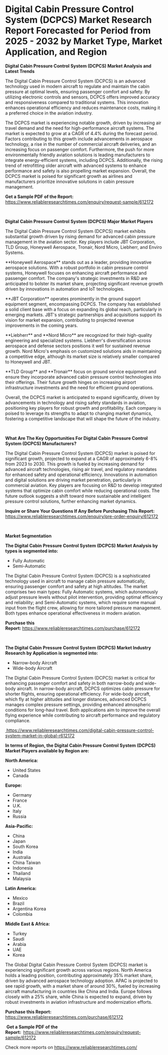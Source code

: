 <p><h1>Digital Cabin Pressure Control System (DCPCS) Market Research Report Forecasted for Period from 2025 -  2032 by Market Type, Market Application, and Region</h1></p><p><strong>Digital Cabin Pressure Control System (DCPCS) Market Analysis and Latest Trends</strong></p>
<p><p>The Digital Cabin Pressure Control System (DCPCS) is an advanced technology used in modern aircraft to regulate and maintain the cabin pressure at optimal levels, ensuring passenger comfort and safety. By utilizing electronic controls and sensors, DCPCS offers improved accuracy and responsiveness compared to traditional systems. This innovation enhances operational efficiency and reduces maintenance costs, making it a preferred choice in the aviation industry.</p><p>The DCPCS market is experiencing notable growth, driven by increasing air travel demand and the need for high-performance aircraft systems. The market is expected to grow at a CAGR of 4.4% during the forecast period. Factors contributing to this growth include advancements in aerospace technology, a rise in the number of commercial aircraft deliveries, and an increasing focus on passenger comfort. Furthermore, the push for more environmentally friendly aviation solutions is leading manufacturers to integrate energy-efficient systems, including DCPCS. Additionally, the rising trend of retrofitting older aircraft with advanced systems to enhance performance and safety is also propelling market expansion. Overall, the DCPCS market is poised for significant growth as airlines and manufacturers prioritize innovative solutions in cabin pressure management.</p></p>
<p><strong>Get a Sample PDF of the Report:&nbsp;</strong> <a href="https://www.reliableresearchtimes.com/enquiry/request-sample/612172?utm_campaign=2109&utm_medium=2&utm_source=Github&utm_content=ia&utm_term=27022025&utm_id=digital-cabin-pressure-control-system-dcpcs">https://www.reliableresearchtimes.com/enquiry/request-sample/612172</a></p>
<p>&nbsp;</p>
<p><strong>Digital Cabin Pressure Control System (DCPCS) Major Market Players</strong></p>
<p><p>The Digital Cabin Pressure Control System (DCPCS) market exhibits substantial growth driven by rising demand for advanced cabin pressure management in the aviation sector. Key players include JBT Corporation, TLD Group, Honeywell Aerospace, Tronair, Nord Micro, Liebherr, and Enviro Systems.</p><p>**Honeywell Aerospace** stands out as a leader, providing innovative aerospace solutions. With a robust portfolio in cabin pressure control systems, Honeywell focuses on enhancing aircraft performance and passenger comfort. The company's strategic investments in R&D are anticipated to bolster its market share, projecting significant revenue growth driven by innovations in automation and IoT technologies.</p><p>**JBT Corporation** operates prominently in the ground support equipment segment, encompassing DCPCS. The company has established a solid client base with a focus on expanding its global reach, particularly in emerging markets. JBT's strategic partnerships and acquisitions support its vision for market expansion, contributing to projected revenue improvements in the coming years.</p><p>**Liebherr** and **Nord Micro** are recognized for their high-quality engineering and specialized systems. Liebherr's diversification across aerospace and defense sectors positions it well for sustained revenue growth. Nord Micro's emphasis on customized solutions aids in maintaining a competitive edge, although its market size is relatively smaller compared to Honeywell and JBT.</p><p>**TLD Group** and **Tronair** focus on ground service equipment and ensure they incorporate advanced cabin pressure control technologies into their offerings. Their future growth hinges on increasing airport infrastructure investments and the need for efficient ground operations.</p><p>Overall, the DCPCS market is anticipated to expand significantly, driven by advancements in technology and rising safety standards in aviation, positioning key players for robust growth and profitability. Each company is poised to leverage its strengths to adapt to changing market dynamics, fostering a competitive landscape that will shape the future of the industry.</p></p>
<p>&nbsp;</p>
<p><strong>What Are The Key Opportunities For Digital Cabin Pressure Control System (DCPCS) Manufacturers?</strong></p>
<p><p>The Digital Cabin Pressure Control System (DCPCS) market is poised for significant growth, projected to expand at a CAGR of approximately 6-8% from 2023 to 2030. This growth is fueled by increasing demand for advanced aircraft technologies, rising air travel, and regulatory mandates for enhanced safety and operational efficiency. Innovations in automation and digital solutions are driving market penetration, particularly in commercial aviation. Key players are focusing on R&D to develop integrated systems that optimize cabin comfort while reducing operational costs. The future outlook suggests a shift toward more sustainable and intelligent pressure control solutions, further enhancing market dynamics.</p></p>
<p><strong>Inquire or Share Your Questions If Any Before Purchasing This Report:</strong> <a href="https://www.reliableresearchtimes.com/enquiry/pre-order-enquiry/612172?utm_campaign=2109&utm_medium=2&utm_source=Github&utm_content=ia&utm_term=27022025&utm_id=digital-cabin-pressure-control-system-dcpcs">https://www.reliableresearchtimes.com/enquiry/pre-order-enquiry/612172</a></p>
<p>&nbsp;</p>
<p><strong>Market Segmentation</strong></p>
<p><strong>The Digital Cabin Pressure Control System (DCPCS) Market Analysis by types is segmented into:</strong></p>
<p><ul><li>Fully Automatic</li><li>Semi-Automatic</li></ul></p>
<p><p>The Digital Cabin Pressure Control System (DCPCS) is a sophisticated technology used in aircraft to manage cabin pressure automatically, ensuring passenger comfort and safety at high altitudes. The market comprises two main types: Fully Automatic systems, which autonomously adjust pressure levels without pilot intervention, providing optimal efficiency and reliability; and Semi-Automatic systems, which require some manual input from the flight crew, allowing for more tailored pressure management. Both types enhance operational effectiveness in modern aviation.</p></p>
<p><strong>Purchase this Report:&nbsp;</strong><a href="https://www.reliableresearchtimes.com/purchase/612172?utm_campaign=2109&utm_medium=2&utm_source=Github&utm_content=ia&utm_term=27022025&utm_id=digital-cabin-pressure-control-system-dcpcs">https://www.reliableresearchtimes.com/purchase/612172</a></p>
<p>&nbsp;</p>
<p><strong>The Digital Cabin Pressure Control System (DCPCS) Market Industry Research by Application is segmented into:</strong></p>
<p><ul><li>Narrow-body Aircraft</li><li>Wide-body Aircraft</li></ul></p>
<p><p>The Digital Cabin Pressure Control System (DCPCS) market is critical for enhancing passenger comfort and safety in both narrow-body and wide-body aircraft. In narrow-body aircraft, DCPCS optimizes cabin pressure for shorter flights, ensuring operational efficiency. For wide-body aircraft, which fly at higher altitudes and longer distances, advanced DCPCS manages complex pressure settings, providing enhanced atmospheric conditions for long-haul travel. Both applications aim to improve the overall flying experience while contributing to aircraft performance and regulatory compliance.</p></p>
<p><a href="https://www.reliableresearchtimes.com/digital-cabin-pressure-control-system-market-in-global-r612172?utm_campaign=2109&utm_medium=2&utm_source=Github&utm_content=ia&utm_term=27022025&utm_id=digital-cabin-pressure-control-system-dcpcs">&nbsp;https://www.reliableresearchtimes.com/digital-cabin-pressure-control-system-market-in-global-r612172</a></p>
<p><strong>In terms of Region, the Digital Cabin Pressure Control System (DCPCS) Market Players available by Region are:</strong></p>
<p>
    <p> <strong> North America: </strong>
        <ul>
            <li>United States</li>
            <li>Canada</li>
        </ul>
        </p> 
    <p> <strong> Europe: </strong>
        <ul>
            <li>Germany</li>
            <li>France</li>
            <li>U.K.</li>
            <li>Italy</li>
            <li>Russia</li>
        </ul>
        </p> 
    <p> <strong> Asia-Pacific: </strong>
        <ul>
            <li>China</li>
            <li>Japan</li>
            <li>South Korea</li>
            <li>India</li>
            <li>Australia</li>
            <li>China Taiwan</li>
            <li>Indonesia</li>
            <li>Thailand</li>
            <li>Malaysia</li>
        </ul>
        </p> 
    <p> <strong> Latin America: </strong>
        <ul>
            <li>Mexico</li>
            <li>Brazil</li>
            <li>Argentina Korea</li>
            <li>Colombia</li>
        </ul>
        </p> 
    <p> <strong> Middle East & Africa: </strong>
        <ul>
            <li>Turkey</li>
            <li>Saudi</li>
            <li>Arabia</li>
            <li>UAE</li>
            <li>Korea</li>
        </ul>
    </p>
    </p>
<p><p>The Global Digital Cabin Pressure Control System (DCPCS) market is experiencing significant growth across various regions. North America holds a leading position, contributing approximately 35% market share, driven by advanced aerospace technology adoption. APAC is projected to see rapid growth, with a market share of around 30%, fueled by increasing aircraft manufacturing in countries like China and India. Europe follows closely with a 25% share, while China is expected to expand, driven by robust investments in aviation infrastructure and modernization efforts.</p></p>
<p><strong>Purchase this Report: </strong><a href="https://www.reliableresearchtimes.com/purchase/612172?utm_campaign=2109&utm_medium=2&utm_source=Github&utm_content=ia&utm_term=27022025&utm_id=digital-cabin-pressure-control-system-dcpcs">https://www.reliableresearchtimes.com/purchase/612172</a></p>
<p>&nbsp;<strong>Get a Sample PDF of the Report:&nbsp;&nbsp;</strong><a href="https://www.reliableresearchtimes.com/enquiry/request-sample/612172?utm_campaign=2109&utm_medium=2&utm_source=Github&utm_content=ia&utm_term=27022025&utm_id=digital-cabin-pressure-control-system-dcpcs">https://www.reliableresearchtimes.com/enquiry/request-sample/612172</a></p>
<p><strong></strong></p>
<p>Check more reports on <a href="https://www.reliableresearchtimes.com/?utm_campaign=2109&utm_medium=2&utm_source=Github&utm_content=ia&utm_term=27022025&utm_id=digital-cabin-pressure-control-system-dcpcs">https://www.reliableresearchtimes.com/</a></p>